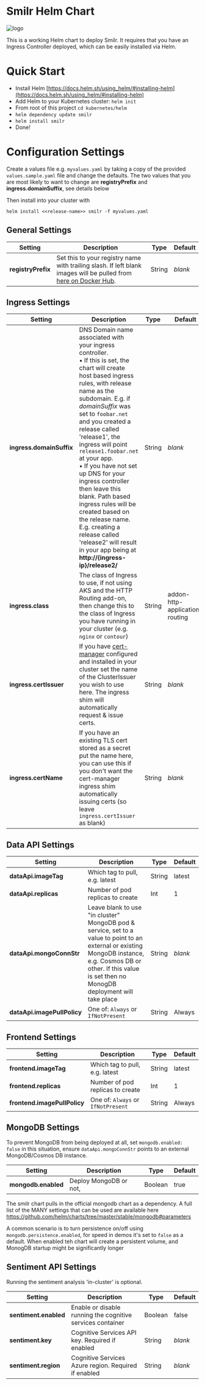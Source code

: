 # Smilr Helm Chart

![logo](https://datamountaineer.com/wp-content/uploads/2016/09/helm.png)

This is a working Helm chart to deploy Smilr. It requires that you have an Ingress Controller deployed, which can be easily installed via Helm.

# Quick Start

- Install Helm [https://docs.helm.sh/using_helm/#installing-helm](https://docs.helm.sh/using_helm/#installing-helm)
- Add Helm to your Kubernetes cluster: `helm init`
- From root of this project `cd kubernetes/helm`
- `helm dependency update smilr`
- `helm install smilr`
- Done!

# Configuration Settings

Create a values file e.g. `myvalues.yaml` by taking a copy of the provided `values.sample.yaml` file and change the defaults. The two values that you are most likely to want to change are **registryPrefix** and **ingress.domainSuffix**, see details below

Then install into your cluster with
```
helm install <<release-name>> smilr -f myvalues.yaml
```

## General Settings

|  Setting  |  Description           | Type | Default |
| --------- | ---------------------- | ---- | ------- |
| **registryPrefix** | Set this to your registry name with trailing slash. If left blank images will be pulled from [here on Docker Hub](https://hub.docker.com/u/smilr/). | String | *blank* |

## Ingress Settings

|  Setting  |  Description           | Type | Default |
| --------- | ---------------------- | ---- | ------- |
| **ingress.domainSuffix** | DNS Domain name associated with your ingress controller.<br/> &bull; If this is set, the chart will create host based ingress rules, with release name as the subdomain. E.g. if *domainSuffix* was set to `foobar.net` and you created a release called 'release1', the ingress will point `release1.foobar.net` at your app.<br/> &bull; If you have not set up DNS for your ingress controller then leave this blank. Path based ingress rules will be created based on the release name. E.g. creating a release called 'release2' will result in your app being at **http://{ingress-ip}/release2/** | String | *blank* |
| **ingress.class** | The class of Ingress to use, if not using AKS and the HTTP Routing add-on, then change this to the class of Ingress you have running in your cluster (e.g. `nginx` or `contour`) | String | addon-http-application-routing |
| **ingress.certIssuer** | If you have [cert-manager](https://github.com/jetstack/cert-manager) configured and installed in your cluster set the name of the ClusterIssuer you wish to use here. The ingress shim will automatically request & issue certs. | String | *blank* |
| **ingress.certName** | If you have an existing TLS cert stored as a secret put the name here, you can use this if you don't want the cert-manager ingress shim automatically issuing certs (so leave `ingress.certIssuer` as blank) | String | *blank* |

## Data API Settings

|  Setting  |  Description           | Type | Default |
| --------- | ---------------------- | ---- | ------- |
| **dataApi.imageTag** | Which tag to pull, e.g. latest | String | latest |
| **dataApi.replicas** | Number of pod replicas to create | Int | 1 |
| **dataApi.mongoConnStr** | Leave blank to use "in cluster" MongoDB pod & service, set to a value to point to an external or existing MongoDB instance, e.g. Cosmos DB or other. If this value is set then no MonogDB deployment will take place | String | *blank* |
| **dataApi.imagePullPolicy** | One of: `Always` or `IfNotPresent` | String | Always |

## Frontend Settings

|  Setting  |  Description           | Type | Default |
| --------- | ---------------------- | ---- | ------- |
| **frontend.imageTag** | Which tag to pull, e.g. latest | String | latest |
| **frontend.replicas** | Number of pod replicas to create | Int | 1 |
| **frontend.imagePullPolicy** | One of: `Always` or `IfNotPresent` | String | Always |

## MongoDB Settings
To prevent MongoDB from being deployed at all, set `mongodb.enabled: false` in this situation, ensure `dataApi.mongoConnStr` points to an external MongoDB/Cosmos DB instance.

|  Setting  |  Description           | Type | Default |
| --------- | ---------------------- | ---- | ------- |
| **mongodb.enabled** | Deploy MongoDB or not,  | Boolean | true |

The smilr chart pulls in the official mongodb chart as a dependency. A full list of the MANY settings that can be used are available here https://github.com/helm/charts/tree/master/stable/mongodb#parameters  

A common scenario is to turn persistence on/off using `mongodb.persistence.enabled`, for speed in demos it's set to `false` as a default. When enabled teh chart will create a persistent volume, and MonogDB startup might be significantly longer


## Sentiment API Settings
Running the sentiment analysis 'in-cluster' is optional.

|  Setting  |  Description           | Type | Default |
| --------- | ---------------------- | ---- | ------- |
| **sentiment.enabled** | Enable or disable running the cognitive services container | Boolean | false |
| **sentiment.key** | Cognitive Services API key. Required if enabled | String | *blank* |
| **sentiment.region** | Cognitive Services Azure region. Required if enabled | String | *blank* |